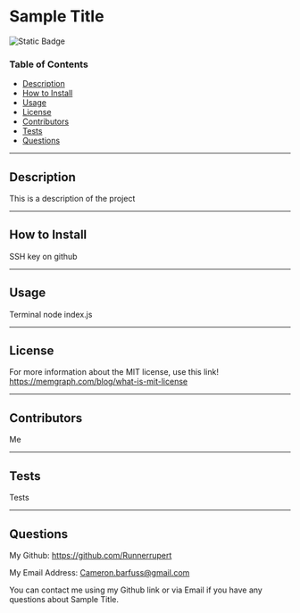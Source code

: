 # Sample Title

![Static Badge](https://img.shields.io/badge/MIT%20License-blue)

### Table of Contents
- [Description](#description)
- [How to Install](#how-to-install)
- [Usage](#usage)
- [License](#license)
- [Contributors](#contributors)
- [Tests](#tests)
- [Questions](#questions)

---

## Description

This is a description of the project

---

## How to Install

SSH key on github

---

## Usage

Terminal node index.js

---

## License

For more information about the MIT license, use this link!
 https://memgraph.com/blog/what-is-mit-license

---

## Contributors

Me

---

## Tests

Tests

---

## Questions

My Github: https://github.com/Runnerrupert

My Email Address: Cameron.barfuss@gmail.com

You can contact me using my Github link or via Email if you have any questions about Sample Title.

